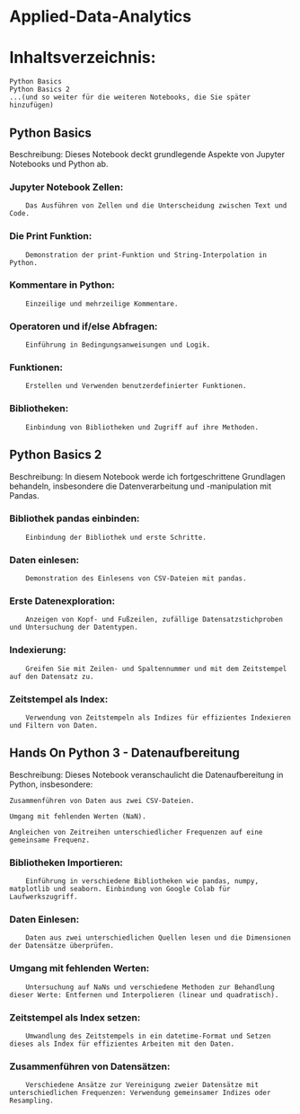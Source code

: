 # Applied-Data-Analytics
# Inhaltsverzeichnis:

    Python Basics
    Python Basics 2
    ...(und so weiter für die weiteren Notebooks, die Sie später hinzufügen)

## Python Basics

Beschreibung: Dieses Notebook deckt grundlegende Aspekte von Jupyter Notebooks und Python ab.

### Jupyter Notebook Zellen:
        Das Ausführen von Zellen und die Unterscheidung zwischen Text und Code.
### Die Print Funktion:
        Demonstration der print-Funktion und String-Interpolation in Python.
### Kommentare in Python:
        Einzeilige und mehrzeilige Kommentare.
### Operatoren und if/else Abfragen:
        Einführung in Bedingungsanweisungen und Logik.
### Funktionen:
        Erstellen und Verwenden benutzerdefinierter Funktionen.
### Bibliotheken:
        Einbindung von Bibliotheken und Zugriff auf ihre Methoden.

## Python Basics 2

Beschreibung: In diesem Notebook werde ich fortgeschrittene Grundlagen behandeln, insbesondere die Datenverarbeitung und -manipulation mit Pandas.

   ### Bibliothek pandas einbinden:
        Einbindung der Bibliothek und erste Schritte.
   ### Daten einlesen:
        Demonstration des Einlesens von CSV-Dateien mit pandas.
   ### Erste Datenexploration:
        Anzeigen von Kopf- und Fußzeilen, zufällige Datensatzstichproben und Untersuchung der Datentypen.
   ### Indexierung:
        Greifen Sie mit Zeilen- und Spaltennummer und mit dem Zeitstempel auf den Datensatz zu.
   ### Zeitstempel als Index:
        Verwendung von Zeitstempeln als Indizes für effizientes Indexieren und Filtern von Daten.

## Hands On Python 3 - Datenaufbereitung

Beschreibung: Dieses Notebook veranschaulicht die Datenaufbereitung in Python, insbesondere:

    Zusammenführen von Daten aus zwei CSV-Dateien.

    Umgang mit fehlenden Werten (NaN).

    Angleichen von Zeitreihen unterschiedlicher Frequenzen auf eine gemeinsame Frequenz.
### Bibliotheken Importieren:
        Einführung in verschiedene Bibliotheken wie pandas, numpy, matplotlib und seaborn. Einbindung von Google Colab für Laufwerkszugriff.
###  Daten Einlesen:
        Daten aus zwei unterschiedlichen Quellen lesen und die Dimensionen der Datensätze überprüfen.
### Umgang mit fehlenden Werten:
        Untersuchung auf NaNs und verschiedene Methoden zur Behandlung dieser Werte: Entfernen und Interpolieren (linear und quadratisch).
### Zeitstempel als Index setzen:
        Umwandlung des Zeitstempels in ein datetime-Format und Setzen dieses als Index für effizientes Arbeiten mit den Daten.
### Zusammenführen von Datensätzen:
        Verschiedene Ansätze zur Vereinigung zweier Datensätze mit unterschiedlichen Frequenzen: Verwendung gemeinsamer Indizes oder Resampling.
